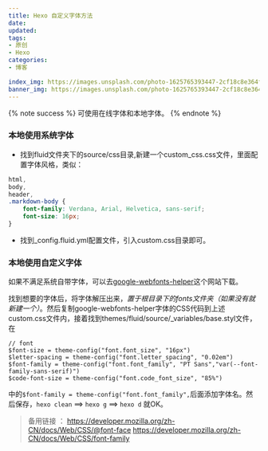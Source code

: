 ```yaml
---
title: Hexo 自定义字体方法
date: 
updated:
tags:
- 原创
- Hexo
categories:
- 博客

index_img: https://images.unsplash.com/photo-1625765393447-2cf18c8e364f?ixlib=rb-4.0.3&ixid=MnwxMjA3fDB8MHxwaG90by1wYWdlfHx8fGVufDB8fHx8&auto=format&fit=crop&w=870&q=80
banner_img: https://images.unsplash.com/photo-1625765393447-2cf18c8e364f?ixlib=rb-4.0.3&ixid=MnwxMjA3fDB8MHxwaG90by1wYWdlfHx8fGVufDB8fHx8&auto=format&fit=crop&w=870&q=80
---
```


{% note success %}
可使用在线字体和本地字体。
{% endnote %}

### 本地使用系统字体

- 找到fluid文件夹下的source/css目录,新建一个custom_css.css文件，里面配置字体风格，类似：

```css
html,
body,
header,
.markdown-body {
    font-family: Verdana, Arial, Helvetica, sans-serif;
    font-size: 16px;
}
```

- 找到_config.fluid.yml配置文件，引入custom.css目录即可。

### 本地使用自定义字体

如果不满足系统自带字体，可以去[google-webfonts-helper](https://google-webfonts-helper.herokuapp.com/fonts/pt-sans?subsets=latin)这个网站下载。

找到想要的字体后，将字体解压出来，*置于根目录下的fonts文件夹（如果没有就新建一个）*。然后复制google-webfonts-helper字体的CSS代码到上述custom.css文件内，接着找到themes/fluid/source/_variables/base.styl文件，在

```
// font
$font-size = theme-config("font.font_size", "16px")
$letter-spacing = theme-config("font.letter_spacing", "0.02em")
$font-family = theme-config("font.font_family", "PT Sans","var(--font-family-sans-serif)")
$code-font-size = theme-config("font.code_font_size", "85%")
```
中的```$font-family = theme-config("font.font_family",```后面添加字体名。然后保存，`hexo clean` ==> `hexo g` ==> `hexo d` 就OK。

> 备用链接 ：
> https://developer.mozilla.org/zh-CN/docs/Web/CSS/@font-face
> https://developer.mozilla.org/zh-CN/docs/Web/CSS/font-family